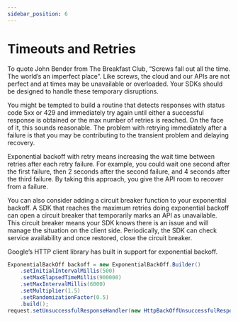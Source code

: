 ```yaml
---
sidebar_position: 6
---
```


# Timeouts and Retries
To quote John Bender from The Breakfast Club, “Screws fall out all the time. The world’s an imperfect place”. Like screws, the cloud and our APIs are not perfect and at times may be unavailable or overloaded. Your SDKs should be designed to handle these temporary disruptions.

You might be tempted to build a routine that detects responses with status code 5xx or 429 and immediately try again until either a successful response is obtained or the max number of retries is reached. On the face of it, this sounds reasonable. The problem with retrying immediately after a failure is that you may be contributing to the transient problem and delaying recovery.

Exponential backoff with retry means increasing the wait time between retries after each retry failure. For example, you could wait one second after the first failure, then 2 seconds after the second failure, and 4 seconds after the third failure. By taking this approach, you give the API room to recover from a failure.

You can also consider adding a circuit breaker function to your exponential backoff. A SDK that reaches the maximum retries doing exponential backoff can open a circuit breaker that temporarily marks an API as unavailable. This circuit breaker means your SDK knows there is an issue and will manage the situation on the client side. Periodically, the SDK can check service availability and once restored, close the circuit breaker.

Google’s HTTP client library has built in support for exponential backoff.

``` java
ExponentialBackOff backoff = new ExponentialBackOff.Builder()
    .setInitialIntervalMillis(500)
    .setMaxElapsedTimeMillis(900000)
    .setMaxIntervalMillis(6000)
    .setMultiplier(1.5)
    .setRandomizationFactor(0.5)
    .build();
request.setUnsuccessfulResponseHandler(new HttpBackOffUnsuccessfulResponseHandler(backoff));
```